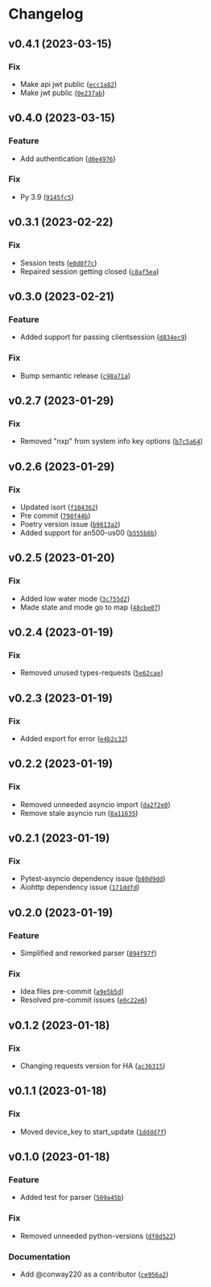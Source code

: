 # Changelog

<!--next-version-placeholder-->

## v0.4.1 (2023-03-15)
### Fix
* Make api jwt public ([`ecc1a82`](https://github.com/Lash-L/anova_wifi/commit/ecc1a8275119f078129f1d5279b22b38aaefaf9a))
* Make jwt public ([`0e237ab`](https://github.com/Lash-L/anova_wifi/commit/0e237ab8c6a6840a35635e3cbbb5e8de5d5f4f9e))

## v0.4.0 (2023-03-15)
### Feature
* Add authentication ([`d0e4976`](https://github.com/Lash-L/anova_wifi/commit/d0e49760707460319054d082104bfcae648d80a1))

### Fix
* Py 3.9 ([`9145fc5`](https://github.com/Lash-L/anova_wifi/commit/9145fc5e6a794238032a8b1359af863bb863cf72))

## v0.3.1 (2023-02-22)
### Fix
* Session tests ([`e0d0f7c`](https://github.com/Lash-L/anova_wifi/commit/e0d0f7cf1f8c848b8579d741be3570741bd065c2))
* Repaired session getting closed ([`c8af5ea`](https://github.com/Lash-L/anova_wifi/commit/c8af5ea3a882d8f127bceac6a0f56ab5b19a7e83))

## v0.3.0 (2023-02-21)
### Feature
* Added support for passing clientsession ([`d834ec9`](https://github.com/Lash-L/anova_wifi/commit/d834ec97340fcef9df24f317a212d91380013bfb))

### Fix
* Bump semantic release ([`c98a71a`](https://github.com/Lash-L/anova_wifi/commit/c98a71a4bc110b9b241bb82698534bc225d6cbb5))

## v0.2.7 (2023-01-29)
### Fix
* Removed "nxp" from system info key options ([`b7c5a64`](https://github.com/Lash-L/anova_wifi/commit/b7c5a648fbb87746d85cd83cc3fb57e09fb081b3))

## v0.2.6 (2023-01-29)
### Fix
* Updated isort ([`f104362`](https://github.com/Lash-L/anova_wifi/commit/f1043629d74b0340792557494d11ed13dd0f2ecb))
* Pre commit ([`798f44b`](https://github.com/Lash-L/anova_wifi/commit/798f44bdeea081dd728502d8385dad167acc4379))
* Poetry version issue ([`b9813a2`](https://github.com/Lash-L/anova_wifi/commit/b9813a2f9cf1487511213cd56aeecb6bd11b0cd2))
* Added support for an500-us00 ([`b555b8b`](https://github.com/Lash-L/anova_wifi/commit/b555b8b1905b0b31ad6908da116faae316d5ad44))

## v0.2.5 (2023-01-20)
### Fix
* Added low water mode ([`3c755d2`](https://github.com/conway220/anova_wifi/commit/3c755d21fca546f866d91d8f1a668588192725c7))
* Made state and mode go to map ([`48cbe07`](https://github.com/conway220/anova_wifi/commit/48cbe07958f51a228a120ca0be160489a26e7fd5))

## v0.2.4 (2023-01-19)
### Fix
* Removed unused types-requests ([`5e62cae`](https://github.com/conway220/anova_wifi/commit/5e62cae32fbb0c6c0e7d092174762f387551eb01))

## v0.2.3 (2023-01-19)
### Fix
* Added export for error ([`e4b2c32`](https://github.com/conway220/anova_wifi/commit/e4b2c3293db39184d4d944da9b8510131163ae6c))

## v0.2.2 (2023-01-19)
### Fix
* Removed unneeded asyncio import ([`da2f2e0`](https://github.com/conway220/anova_wifi/commit/da2f2e0124aacd7bef48cd473c123a4330ee5534))
* Remove stale asyncio run ([`8a11635`](https://github.com/conway220/anova_wifi/commit/8a116357fccfea2c1cdd7b4eaba9a04891c22632))

## v0.2.1 (2023-01-19)
### Fix
* Pytest-asyncio dependency issue ([`b80d9dd`](https://github.com/conway220/anova_wifi/commit/b80d9dd23e8a05137ef263bb2db488698dcb9ec8))
* Aiohttp dependency issue ([`171ddfd`](https://github.com/conway220/anova_wifi/commit/171ddfd5d5f54c9d2e497908bdd91e1e07b1db72))

## v0.2.0 (2023-01-19)
### Feature
* Simplified and reworked parser ([`894f97f`](https://github.com/conway220/anova_wifi/commit/894f97fb63fc4bc5f77ac91037142e32680185ff))

### Fix
* Idea files pre-commit ([`a9e5b5d`](https://github.com/conway220/anova_wifi/commit/a9e5b5d16b05e5c5e8a4e790eece76b1f2a2bc56))
* Resolved pre-commit issues ([`e0c22e6`](https://github.com/conway220/anova_wifi/commit/e0c22e6415a85e9048e7c2a481c8a600df30a5a4))

## v0.1.2 (2023-01-18)
### Fix
* Changing requests version for HA ([`ac36315`](https://github.com/conway220/anova_wifi/commit/ac36315fc4239b9816ca244d66c267434f703bd5))

## v0.1.1 (2023-01-18)
### Fix
* Moved device_key to start_update ([`1dddd7f`](https://github.com/conway220/anova_wifi/commit/1dddd7fc80b8d915df71f4c9bd4bd322647ff811))

## v0.1.0 (2023-01-18)
### Feature
* Added test for parser ([`509a45b`](https://github.com/conway220/anova_wifi/commit/509a45b2b382af55b8296794bfb9f2e9320e8d57))

### Fix
* Removed unneeded python-versions ([`df8d522`](https://github.com/conway220/anova_wifi/commit/df8d522c3a4c85d36ed425aca0d5e79b9806db61))

### Documentation
* Add @conway220 as a contributor ([`ce956a2`](https://github.com/conway220/anova_wifi/commit/ce956a217cf665f93e791701de83e14211bb44d2))
